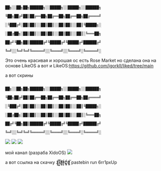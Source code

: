
                                                ██╗░░██╗██╗██████╗░░█████╗░░█████╗░░██████╗
                                                ╚██╗██╔╝██║██╔══██╗██╔══██╗██╔══██╗██╔════╝
                                                ░╚███╔╝░██║██║░░██║██║░░██║██║░░██║╚█████╗░
                                                ░██╔██╗░██║██║░░██║██║░░██║██║░░██║░╚═══██╗
                                                ██╔╝╚██╗██║██████╔╝╚█████╔╝╚█████╔╝██████╔╝
                                                ╚═╝░░╚═╝╚═╝╚═════╝░░╚════╝░░╚════╝░╚═════╝░ 


 Это очень красивая и хорошая ос есть Rose Market но сделана она на основе LikeOS а вот и LikeOS:https://github.com/igorkll/liked/tree/main

а вот скрины 

                                                ██╗░░██╗██╗██████╗░░█████╗░░█████╗░░██████╗
                                                ╚██╗██╔╝██║██╔══██╗██╔══██╗██╔══██╗██╔════╝
                                                ░╚███╔╝░██║██║░░██║██║░░██║██║░░██║╚█████╗░
                                                ░██╔██╗░██║██║░░██║██║░░██║██║░░██║░╚═══██╗
                                                ██╔╝╚██╗██║██████╔╝╚█████╔╝╚█████╔╝██████╔╝
                                                ╚═╝░░╚═╝╚═╝╚═════╝░░╚════╝░░╚════╝░╚═════╝░ 

![](https://imgur.com/sQOO955)
![](https://imgur.com/pJq8DAR)
![](https://imgur.com/WWLiAPx)

мой канал (разраба XidoOS) ![](https://www.youtube.com/@matveymayner/featured)

а вот ссылка на скачку 𝖃̵͇̝̙̓́𝖎̴̝̠̟̿̐͝𝖉̸͚̟͉͒̈́͛𝖔̵̟͍̒̈́͆𝕺̵̺͇͎̀̓̈́𝕾̵͍͚́͆͠   pastebin run 6rr1pxUp
